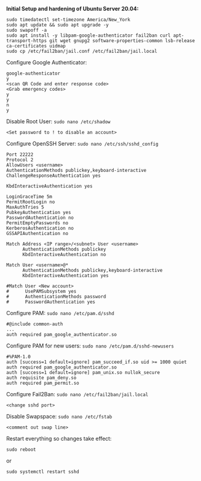 **Initial Setup and hardening of Ubuntu Server 20.04:**
```
sudo timedatectl set-timezone America/New_York
sudo apt update && sudo apt upgrade -y
sudo swapoff -a
sudo apt install -y libpam-google-authenticator fail2ban curl apt-transport-https git wget gnupg2 software-properties-common lsb-release ca-certificates uidmap
sudo cp /etc/fail2ban/jail.conf /etc/fail2ban/jail.local
```
Configure Google Authenticator:
```
google-authenticator
y
<scan QR Code and enter response code>
<Grab emergency codes>
y
y
n
y
```
Disable Root User:
`sudo nano /etc/shadow`
```
<Set password to ! to disable an account>
```
Configure OpenSSH Server:
`sudo nano /etc/ssh/sshd_config`
```
Port 22222
Protocol 2
AllowUsers <username>
AuthenticationMethods publickey,keyboard-interactive
ChallengeResponseAuthentication yes

KbdInteractiveAuthentication yes

LoginGraceTime 5m
PermitRootLogin no
MaxAuthTries 5
PubkeyAuthentication yes
PasswordAuthentication no
PermitEmptyPasswords no
KerberosAuthentication no
GSSAPIAuthentication no

Match Address <IP range>/<subnet> User <username>
      AuthenticationMethods publickey
      KbdInteractiveAuthentication no

Match User <username>@*
      AuthenticationMethods publickey,keyboard-interactive
      KbdInteractiveAuthentication yes

#Match User <New account>
#      UsePAMSubsystem yes
#      AuthenticationMethods password
#      PasswordAuthentication yes
```
Configure PAM: 
`sudo nano /etc/pam.d/sshd`
```
#@include common-auth
...
auth required pam_google_authenticator.so
```
Configure PAM for new users:
`sudo nano /etc/pam.d/sshd-newusers`
```
#%PAM-1.0
auth [success=1 default=ignore] pam_succeed_if.so uid >= 1000 quiet
auth required pam_google_authenticator.so
auth [success=1 default=ignore] pam_unix.so nullok_secure
auth requisite pam_deny.so
auth required pam_permit.so
```
Configure Fail2Ban:
`sudo nano /etc/fail2ban/jail.local`
```
<change sshd port>
```
Disable Swapspace:
`sudo nano /etc/fstab`
```
<comment out swap line>
```
Restart everything so changes take effect:
```
sudo reboot
```
or
```
sudo systemctl restart sshd
```

